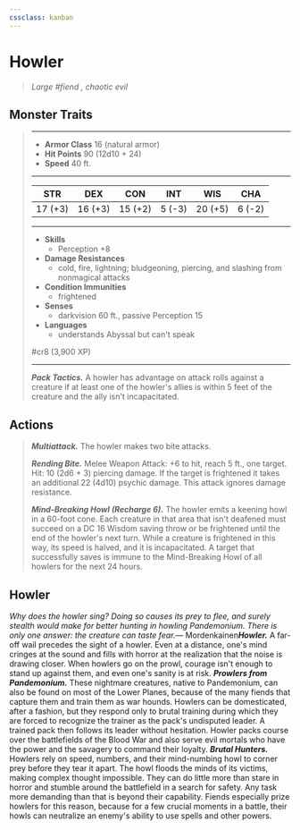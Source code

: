 ```yaml
---
cssclass: kanban
---
```


# Howler
>*Large #fiend , chaotic evil*
## Monster Traits
>___
>- **Armor Class** 16 (natural armor)
>- **Hit Points** 90 (12d10 + 24)
>- **Speed** 40 ft.
>___
>|STR|DEX|CON|INT|WIS|CHA|
>|:---:|:---:|:---:|:---:|:---:|:---:|
>|17 (+3)|16 (+3)|15 (+2)|5 (-3)|20 (+5)|6 (-2)|
>___
>- **Skills**
>	 - Perception +8
>- **Damage Resistances**
>	 - cold, fire, lightning; bludgeoning, piercing, and slashing from nonmagical attacks
>- **Condition Immunities**
>	 - frightened
>- **Senses**
>	 - darkvision 60 ft., passive Perception 15
>- **Languages**
>	 - understands Abyssal but can't speak
>
> #cr8 (3,900 XP)
>___
>***Pack Tactics.*** A howler has advantage on attack rolls against a creature if at least one of the howler's allies is within 5 feet of the creature and the ally isn't incapacitated.  
>
## Actions
>***Multiattack.*** The howler makes two bite attacks.  
>
>***Rending Bite.*** Melee Weapon Attack: +6 to hit, reach 5 ft., one target. Hit: 10 (2d6 + 3) piercing damage. If the target is frightened it takes an additional 22 (4d10) psychic damage. This attack ignores damage resistance.  
>
>***Mind-Breaking Howl (Recharge 6).*** The howler emits a keening howl in a 60-foot cone. Each creature in that area that isn't deafened must succeed on a DC 16 Wisdom saving throw or be frightened until the end of the howler's next turn. While a creature is frightened in this way, its speed is halved, and it is incapacitated. A target that successfully saves is immune to the Mind-Breaking Howl of all howlers for the next 24 hours.
## Howler
*Why does the howler sing? Doing so causes its prey to flee, and surely stealth would make for better hunting in howling Pandemonium. There is only one answer: the creature can taste fear.*— Mordenkainen***Howler.*** A far-off wail precedes the sight of a howler. Even at a distance, one's mind cringes at the sound and fills with horror at the realization that the noise is drawing closer. When howlers go on the prowl, courage isn't enough to stand up against them, and even one's sanity is at risk.
***Prowlers from Pandemonium.*** These nightmare creatures, native to Pandemonium, can also be found on most of the Lower Planes, because of the many fiends that capture them and train them as war hounds. Howlers can be domesticated, after a fashion, but they respond only to brutal training during which they are forced to recognize the trainer as the pack's undisputed leader. A trained pack then follows its leader without hesitation. Howler packs course over the battlefields of the Blood War and also serve evil mortals who have the power and the savagery to command their loyalty.
***Brutal Hunters.*** Howlers rely on speed, numbers, and their mind-numbing howl to corner prey before they tear it apart. The howl floods the minds of its victims, making complex thought impossible. They can do little more than stare in horror and stumble around the battlefield in a search for safety. Any task more demanding than that is beyond their capability. Fiends especially prize howlers for this reason, because for a few crucial moments in a battle, their howls can neutralize an enemy's ability to use spells and other powers.